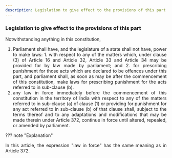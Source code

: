 ```yaml
---
description: Legislation to give effect to the provisions of this part
---
```


### Legislation to give effect to the provisions of this part
<div style="text-align: justify">

Notwithstanding anything in this constitution,

</div>

1. <div style="text-align: justify"> Parliament shall have, and the legislature of a state shall not have, power to make laws:
    1. with respect to any of the matters which, under clause (3) of Article 16 and Article 32, Article 33 and Article 34 may be provided for by law made by parliament; and
    2. for prescribing punishment for those acts which are declared to be offences under this part, and parliament shall, as soon as may be after the commencement of this constitution, make laws for prescribing punishment for the acts referred to in sub-clause (b).
2. <div style="text-align: justify"> any law in force immediately before the commencement of this constitution in the territory of India with respect to any of the matters referred to in sub-clause (a) of clause (1) or providing for punishment for any act referred to in sub-clause (b) of that clause shall, subject to the terms thereof and to any adaptations and modifications that may be made therein under Article 372, continue in force until altered, repealed, or amended by parliament.

??? note "Explanation"
    <div style="text-align: justify"> In this article, the expression "law in force" has the same meaning as in Article 372.
